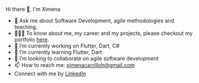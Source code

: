 Hi there 👋, I'm Ximena

- 💬 Ask me about Software Development, agile methodologies and teaching.
- 👩🏻‍💻 To know about me, my career and my projects, please checkout my portfolio [here](https://ximenacarrilloh.wixsite.com/about).
- 🔭 I’m currently working on Flutter, Dart, C#
- 🌱 I’m currently learning Flutter, Dart
- 👯 I’m looking to collaborate on agile software development
- 📫 How to reach me: [ximenacarrilloh@gmail.com](mailto:ximenacarrilloh@gmail.com)
- Connect with me by [LinkedIn](http://www.linkedin.com/in/ximenacarrillo)
